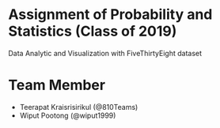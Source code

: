 # Assignment of Probability and Statistics (Class of 2019)

Data Analytic and Visualization with FiveThirtyEight dataset

# Team Member

- Teerapat Kraisrisirikul (@810Teams)
- Wiput Pootong (@wiput1999)
